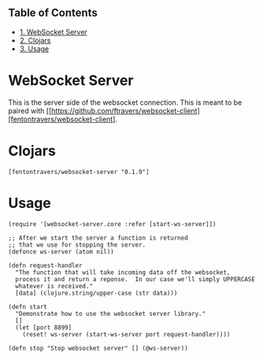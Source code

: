 <div id="table-of-contents">
<h2>Table of Contents</h2>
<div id="text-table-of-contents">
<ul>
<li><a href="#sec-1">1. WebSocket Server</a></li>
<li><a href="#sec-2">2. Clojars</a></li>
<li><a href="#sec-3">3. Usage</a></li>
</ul>
</div>
</div>

# WebSocket Server<a id="sec-1" name="sec-1"></a>

This is the server side of the websocket connection.  This is meant to
be paired with [[<https://github.com/ftravers/websocket-client][fentontravers/websocket-client>].

# Clojars<a id="sec-2" name="sec-2"></a>

    [fentontravers/websocket-server "0.1.9"]

# Usage<a id="sec-3" name="sec-3"></a>

    (require '[websocket-server.core :refer [start-ws-server]])
    
    ;; After we start the server a function is returned
    ;; that we use for stopping the server.
    (defonce ws-server (atom nil))
    
    (defn request-handler
      "The function that will take incoming data off the websocket,
      process it and return a reponse.  In our case we'll simply UPPERCASE
      whatever is received."
      [data] (clojure.string/upper-case (str data)))
    
    (defn start
      "Demonstrate how to use the websocket server library."
      []
      (let [port 8899]
        (reset! ws-server (start-ws-server port request-handler))))
    
    (defn stop "Stop websocket server" [] (@ws-server))
